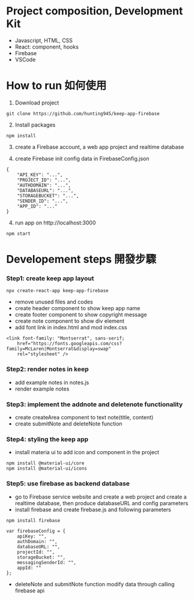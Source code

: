# Project composition, Development Kit
* Javascript, HTML, CSS
* React: component, hooks
* Firebase
* VSCode

# How to run 如何使用
1. Download project
```
git clone https://github.com/hunting945/keep-app-firebase
```
2. Install packages
```
npm install
```
3. create a Firebase account, a web app project and realtime database

4. create Firebase init config data in FirebaseConfig.json
```
{
    "API_KEY": "...",
    "PROJECT_ID": "...",
    "AUTHDOMAIN": "...",
    "DATABASEURL": "...",
    "STORAGEBUCKET": "...",
    "SENDER_ID": "...",
    "APP_ID": "..."
}
```
4. run app on http://localhost:3000
```
npm start
```
# Developement steps 開發步驟
### Step1: create keep app layout
```
npx create-react-app keep-app-firebase
```
* remove unused files and codes
* create header component to show keep app name
* create footer component to show copyright message
* create note component to show div element
* add font link in index.html and mod index.css 
```
<link font-family: "Montserrat", sans-serif;
    href="https://fonts.googleapis.com/css?family=McLaren|Montserrat&display=swap"
    rel="stylesheet" />
```
### Step2: render notes in keep
* add example notes in notes.js
* render example notes

### Step3: implement the addnote and deletenote functionality
* create createArea component to text note(title, content)
* create submitNote and deleteNote function

### Step4: styling the keep app
* install materia ui to add icon and component in the project
```
npm install @material-ui/core
npm install @material-ui/icons
```

### Step5: use firebase as backend database
* go to Firebase service website and create a web project and create a realtime database, then produce databaseURL and config parameters
* install firebase and create firebase.js and following parameters
```
npm install firebase
```
```
var firebaseConfig = {
    apiKey: "",
    authDomain: "",
    databaseURL: "",
    projectId: "",
    storageBucket: "",
    messagingSenderId: "",
    appId: ""
};
```
* deleteNote and submitNote function modify data through calling firebase api